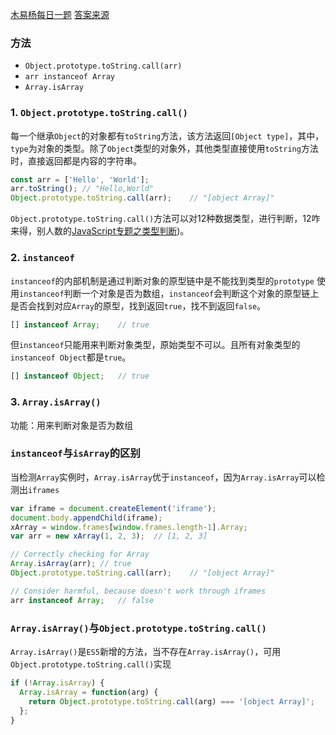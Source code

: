[木易杨每日一题](https://github.com/Advanced-Frontend/Daily-Interview-Question/issues/23)
[答案来源](https://github.com/Advanced-Frontend/Daily-Interview-Question/issues/23#issuecomment-467272121)

### 方法
+ `Object.prototype.toString.call(arr)`
+ `arr instanceof Array`
+ `Array.isArray`

### 1. `Object.prototype.toString.call()`
每一个继承`Object`的对象都有`toString`方法，该方法返回`[Object type]`，其中，`type`为对象的类型。除了`Object`类型的对象外，其他类型直接使用`toString`方法时，直接返回都是内容的字符串。
```js
const arr = ['Hello', 'World'];
arr.toString(); // "Hello,World"
Object.prototype.toString.call(arr);    // "[object Array]"
```

`Object.prototype.toString.call()`方法可以对12种数据类型，进行判断，12咋来得，别人数的[JavaScript专题之类型判断](https://github.com/mqyqingfeng/Blog/issues/28))。

### 2. `instanceof`
`instanceof`的内部机制是通过判断对象的原型链中是不能找到类型的`prototype`
使用`instanceof`判断一个对象是否为数组，`instanceof`会判断这个对象的原型链上是否会找到对应`Array`的原型，找到返回`true`，找不到返回`false`。
```js
[] instanceof Array;    // true
```
但`instanceof`只能用来判断对象类型，原始类型不可以。且所有对象类型的`instanceof Object`都是`true`。
```js
[] instanceof Object;   // true
```

### 3. `Array.isArray()`
功能：用来判断对象是否为数组

### `instanceof`与`isArray`的区别
当检测`Array`实例时，`Array.isArray`优于`instanceof`，因为`Array.isArray`可以检测出`iframes`
```js
var iframe = document.createElement('iframe');
document.body.appendChild(iframe);
xArray = window.frames[window.frames.length-1].Array;
var arr = new xArray(1, 2, 3);  // [1, 2, 3]

// Correctly checking for Array
Array.isArray(arr); // true
Object.prototype.toString.call(arr);    // "[object Array]"

// Consider harmful, because doesn't work through iframes
arr instanceof Array;   // false
```

### `Array.isArray()`与`Object.prototype.toString.call()`
`Array.isArray()`是`ES5`新增的方法，当不存在`Array.isArray()`，可用`Object.prototype.toString.call()`实现
```js
if (!Array.isArray) {
  Array.isArray = function(arg) {
    return Object.prototype.toString.call(arg) === '[object Array]';
  };
}
```